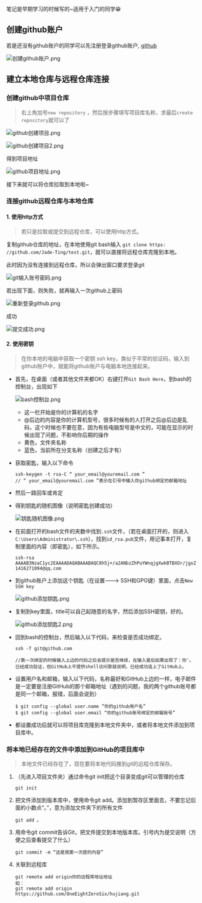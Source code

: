 笔记是早期学习的时候写的~适用于入门的同学😁

## 创建github账户

若是还没有github账户的同学可以先注册登录github账户, [github](https://github.com/)

![创建github账户.png](https://i.loli.net/2020/05/05/Z9duoinXg8FO1p4.png)

## 建立本地仓库与远程仓库连接

### 创建github中项目仓库

> 右上角加号`new repository` ，然后按步骤填写项目库名称，求最后`create repository`就可以了

![github创建项目.png](https://i.loli.net/2020/05/05/eotbH9TdSK7lsQz.png)

![github创建项目2.png](https://i.loli.net/2020/05/05/vNA6wlpoFzj8QCc.png)

得到项目地址

![github项目地址.png](https://i.loli.net/2020/05/05/pEo9tT3IHOzvB82.png)

接下来就可以将仓库拉取到本地啦~

### 连接github远程仓库与本地仓库

#### 1. 使用http方式
> 若只是拉取或提交到远程仓库，可以使用http方式。

复制github仓库的地址，在本地使用git bash输入 `git clone https: //github.com/Jade-Ting/test.git`，就可以直接将远程仓库克隆到本地。

此时因为没有连接到远程仓库，所以会弹出窗口要求登录git

![git输入账号密码.png](https://i.loli.net/2020/05/05/K2Nfln1riptMLcY.png)

若出现下面，则失败，就再输入一次github上密码

![重新登录github.png](https://i.loli.net/2020/05/05/ea4HlpcB9fSsvAZ.png)

成功

![提交成功.png](https://i.loli.net/2020/05/05/2NuLYckRvjsoEJq.png)

#### 2. 使用密钥
> 在你本地的电脑中获取一个密钥 ssh key，类似于平常的验证码，输入到github账户中，就能将github账户与电脑本地连接起来。

- 首先，在桌面（或者其他文件夹都OK）右键打开`Git Bash Here`，到bash的控制台，出现如下

    ![bash控制台.png](https://i.loli.net/2020/05/05/iJf2gN96qSIAj1p.png)

  - 这一栏开始是你的计算机的名字
  - @后边的内容是你的计算机型号，很多时候有的人打开之后@后边是乱码，这个时候也不要在意，因为有些电脑型号是中文的，可能在显示的时候出现了问题，不影响你后期的操作
  - 黄色，文件夹名称
  - 蓝色，当前所在分支名称（创建之后才有）

- 获取密匙，输入以下命令

  ```
  ssh-keygen -t rsa-C “ your_email@youremail.com ”   
  // “ your_email@youremail.com ”表示在引号中输入你github绑定的邮箱地址
  ```

- 然后一路回车或肯定

- 得到钥匙的随机图像（说明密匙创建成功）

  ![钥匙随机图像.png](https://i.loli.net/2020/05/05/FYRP7zX284MaW9A.png)

- 在前面打开的bash文件的夹数中找到`.ssh`文件，（若在桌面打开的，则进入`C:\Users\Administrator\.ssh`），找到`id_rsa.pub`文件，用记事本打开，复制里面的内容（即密匙），如下所示。

  ```
  ssh-rsa AAAAB3NzaC1yc2EAAAADAQABAAABAQC8h5j+/a2ANbzZhPuYWnqjgXwkBTBXOr/jgxZKZqB/gnKriwlaT3XVQVryFJ8Y9TrbIAetA736Jq6WSTt+5I2OsPIfxzQ9a91PI9UHl716HnwugD1pVFqxrwdrK5Psti4n1Q3L/iWkEp0guSxlKH4AP90xv+KoSKpi4mNPaIb4+dhE+hsKZIUfbioz7tEHLSq114aHREA6J+8EjgTLuX2xGthXjuFfsG2syBMV4Iec7qIZQtD1L7JK1cYhfWhrgTZg936hULT6+i7RnL53h1zKi015KZGtiquaJYvNHScK/PnV2azDgIiQQzUtf4B/pBKLGNZINrOZwKL+3y7fH8QB 1416271094@qq.com
  ```

- 到github账户上添加这个钥匙（在设置---> SSH和GPG键）里面，点击`New SSH key`

  ![github添加钥匙.png](https://i.loli.net/2020/05/05/WZRayGLJ4A96qSM.png)

- 复制到key里面，title可以自己起随意的名字，然后添加SSH密钥，好的。

    ![github添加钥匙2.png](https://i.loli.net/2020/05/05/rigVcB5Kbxv8GDm.png)

- 回到bash的控制台，然后输入以下代码，来检查是否成功绑定。

  ```
  ssh -T git@github.com
  
  //第一次绑定的时候输入上边的代码之后会提示是否继续，在输入是后如果出现了：你'。已经成功验证，但GitHub上不提供shell访问那就说明，已经成功连上了GitHub上。
  ```

- 设置用户名和邮箱，输入以下代码，名称最好和GitHub上边的一样，电子邮件是一定要是注册GitHub的那个邮箱地址（遇到的问题，我的两个github账号都是同一个邮箱，报错，后面会说到）

  ```
  $ git config --global user.name “你的github用户名” 
  $ git config --global user.email “你的github账号绑定的邮箱账号”
  ```

- 都设置成功后就可以将项目库克隆到本地文件夹中，或者将本地文件添加到项目库中。


### 将本地已经存在的文件中添加到GitHub的项目库中

> 本地文件已经存在了，现在要将本地代码推到git的远程仓库保存。

1. （先进入项目文件夹）通过命令git init把这个目录变成git可以管理的仓库

   ```
   git init
   ```

2. 把文件添加到版本库中，使用命令git add。添加到暂存区里面去，不要忘记后面的小数点“。”，意为添加文件夹下的所有文件

   ```
   git add 。
   ```

3. 用命令git commit告诉Git，把文件提交到本地版本库。引号内为提交说明（方便之后查看提交了什么）

   ```
   git commit -m “这是我第一次提的内容”
   ```

4. 关联到远程库

   ```
   git remote add origin你的远程库地址地址
   如：
   git remote add origin https://github.com/OneEightZeroSix/hujiang.git
   ```